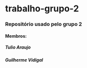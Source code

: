 # trabalho-grupo-2
### Repositório usado pelo grupo 2

#### Membros:
##### Tulio Araujo 
##### Guilherme Vidigal
